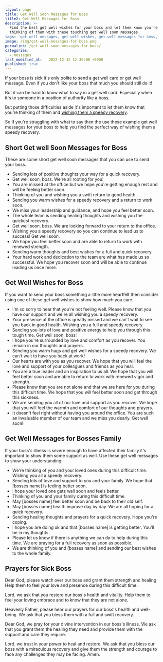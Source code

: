 ```yaml
---
layout: page
title: Get Well Soon Messages for Boss
title2: Get Well Messages for Boss
description: >-
  Find the best get well wishes for your boss and let them know you're
  thinking of them with these touching get well soon messages.
tags: 'get well messages, get well wishes, get well messages for boss, get well'
image: /img/get-well-messages-for-boss.png
permalink: /get-well-soon-messages-for-boss/
categories:
  - messages
last_modified_at:   2022-12-12 12:30:00 +0000
published: true
---
```


If your boss is sick it's only polite to send a get well card or get well message. Even if you don't like your boss that much you should still do it!

But it can be hard to know what to say in a get well card. Especially when it's to someone in a position of authority like a boss.

But putting those difficulties aside it's important to let them know that you're thinking of them and <a href="/get-well-wishes/">wishing them a speedy recovery</a>. 

So if you're struggling with what to say then the use these example get well messages for your boss to help you find the perfect way of wishing them a speedy recovery.


<h2>Short Get well Soon Messages for Boss</h2>

These are some short get well soon messages that you can use to send your boss.

<ul class="heart">
<li>Sending lots of positive thoughts your way for a quick recovery.</li>
<li>Get well soon, boss. We're all rooting for you!</li>
<li>You are missed at the office but we hope you're getting enough rest and will be feeling better soon.</li>
<li>Thinking of you and wishing you a swift return to good health.</li>
<li>Sending you warm wishes for a speedy recovery and a return to work soon.</li>
<li>We miss your leadership and guidance, and hope you feel better soon.</li>
<li>The whole team is sending healing thoughts and wishing you the quickest recovery.</li>
<li>Get well soon, boss. We are looking forward to your return to the office.</li>
<li>Wishing you a speedy recovery so you can continue to lead us to success! Get well soon.</li>
<li>We hope you feel better soon and are able to return to work with renewed strength.</li>
<li>Sending warm thoughts and best wishes for a full and quick recovery.</li>
<li>Your hard work and dedication to the team are what has made us so successful. We hope you recover soon and will be able to continue leading us once more.</li>
</ul>


<h2>Get Well Wishes for Boss</h2>

If you want to send your boss something a little more heartfelt then consider using one of these get well wishes to show how much you care.

<ul class="heart">
<li>I'm so sorry to hear that you're not feeling well. Please know that you have our support and we're all wishing you a speedy recovery.</li>
<li>Your presence at the office is greatly missed and we can't wait to see you back in good health. Wishing you a full and speedy recovery.</li>
<li>Sending you lots of love and positive energy to help you through this tough time. Get well soon, boss!</li>
<li>I hope you're surrounded by love and comfort as you recover. You remain in our thoughts and prayers.</li>
<li>Sending you warm hugs and get well wishes for a speedy recovery. We can't wait to have you back at work!</li>
<li>Our hearts are with you as you recover. We hope that you will feel the love and support of your colleagues and friends as you heal.</li>
<li>You are a true leader and an inspiration to us all. We hope that you will feel better soon and are able to return to work with renewed vigor and strength.</li>
<li>Please know that you are not alone and that we are here for you during this difficult time. We hope that you will feel better soon and get through this sickness.</li>
<li>We are sending you all of our love and support as you recover. We hope that you will feel the warmth and comfort of our thoughts and prayers.</li>
<li>It doesn't feel right without having you around the office. You are such an invaluable member of our team and we miss you dearly. Get well soon!</li>
</ul>


<h2>Get Well Messages for Bosses Family</h2>

If your boss's illness is severe enough to have affected their family it's important to show them some support as well. Use these get well messages to show your understanding. 

<ul class="heart">
<li>We're thinking of you and your loved ones during this difficult time. Wishing you all a speedy recovery.</li>
<li>Sending lots of love and support to you and your family. We hope that [bosses name] is feeling better soon.</li>
<li>I hope your loved one gets well soon and feels better.</li>
<li>Thinking of you and your family during this difficult time.</li>
<li>May [bosses name] feel better soon and be back to their old self.</li>
<li>May [bosses name] health improve day by day. We are all hoping for a quick recovery.</li>
<li>Sending healing thoughts and prayers for a quick recovery. Hope you're coping.</li>
<li>I hope you are doing ok and that [bosses name] is getting better. You'll be in my thoughts.</li>
<li>Please let us know if there is anything we can do to help during this time. We are praying for a full recovery as soon as possible.</li>
<li>We are thinking of you and [bosses name] and sending our best wishes to the whole family.</li>
</ul>


<h2>Prayers for Sick Boss</h2>

Dear God, please watch over our boss and grant them strength and healing. Help them to feel your love and presence during this difficult time.

Lord, we ask that you restore our boss's health and vitality. Help them to feel your loving embrace and to know that they are not alone.

Heavenly Father, please hear our prayers for our boss's health and well-being. We ask that you bless them with a full and swift recovery.

Dear God, we pray for your divine intervention in our boss's illness. We ask that you grant them the healing they need and provide them with the support and care they require.

Lord, we trust in your power to heal and restore. We ask that you bless our boss with a miraculous recovery and give them the strength and courage to face any challenges they may be facing. Amen.

